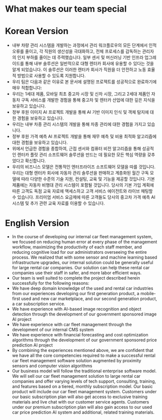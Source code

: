 
# What makes our team special

# Korean Version

* 내부 차량 관리 시스템을 개발하는 과정에서 관리 워크플로우의 모든 단계에서 인적 오류를 줄이고, 각 직원의 생산성을 극대화하고, 전체 프로세스를 감독하는 관리자의 인지 부하를 줄이는 데 주력했습니다. 일부 센서 및 머신러닝 기반 인프라 업그레이드를 통해 내부 솔루션은 일반적으로 대형 렌터카 회사에 유용할 수 있다는 것을 알게 되었습니다. 이 솔루션은 이러한 렌터카 회사가 직원을 더 안전하고 노동 효율적 방법으로 사용할 수 있도록 지원합니다.
* 우리 팀은 다음과 같은 이유로 본 문서에 설명된 프로젝트를 성공적으로 완료하기에 매우 적합합니다:
* 우리는 1세대 제품, 모바일 최초 중고차 시장 및 신차 시장, 그리고 2세대 제품인 자동차 구독 서비스를 개발한 경험을 통해 중고차 및 렌터카 산업에 대한 깊은 지식을 보유하고 있습니다.
* 정부 후원 이미지 AI 프로젝트 개발을 통해 AI 기반 이미지 인식 및 객체 탐지에 대한 경험을 보유하고 있습니다.
* 우리는 내부 차종 관리 시스템의 개발을 통해 차종 관리에 대한 경험을 가지고 있습니다.
* 정부 후원 가격 예측 AI 프로젝트 개발을 통해 재무 예측 및 비용 최적화 알고리즘에 대한 경험을 보유하고 있습니다.
* 위에서 언급한 경험을 종합하여, 근접 센서와 컴퓨터 비전 알고리즘을 통해 성공적인 렌터카 플릿 관리 소프트웨어 솔루션을 만드는 데 필요한 모든 핵심 역량을 갖추었다고 확신합니다.
* 우리의 비즈니스 모델은 전통적인 엔터프라이즈 소프트웨어 모델을 따를 것입니다. 우리는 대형 렌터카 회사에 자동차 관리 솔루션을 판매하고 계층화된 월간 구독 모델에 따라 다양한 수준의 기술 지원, 컨설팅, 교육 및 기능을 제공할 것입니다. 기본 제품에는 자동차 비행대 관리 시스템이 포함될 것입니다. 당사의 기본 가입 계획에 따른 고객도 독점 교육 자료에 액세스하고 고객 서비스 에이전트와 라이브 채팅할 수 있습니다. 프리미엄 서비스 요금제에 따른 고객들도 당사의 중고차 가격 예측 AI 시스템 및 추가 관련 교육 자료를 이용할 수 있습니다.


# English Version

* In the course of developing our internal car fleet management system, we focused on reducing human error at every phase of the management workflow, maximizing the productivity of each staff member, and reducing cognitive load for our administrators overseeing the entire process. We realized that with some sensor and machine learning based infrastructure upgrades, our internal solution could be generally useful for large rental car companies. Our solution can help these rental car companies use their staff in safer, and more labor efficient ways.
* Our team is well suited to complete the project described herein successfully for the following reasons:
* We have deep domain knowledge of the used and rental car industries from our experiences developing our first generation product, a mobile-first used and new car marketplace, and our second generation product, a car subscription service.
* We have experience with AI-based image recognition and object detection through the development of our government sponsored image AI project
* We have experience with car fleet management through the development of our internal CMS system
* We have experience with financial forecasting and cost optimization algorithms through the development of our government sponsored price prediction AI project
* By combining the experiences mentioned above, we are confident that we have all the core competencies required to make a successful rental car fleet management software solution augmented by proximity sensors and computer vision algorithms
* Our business model will follow the traditional enterprise software model. We will sell our car fleet management solution to large rental car companies and offer varying levels of tech support, consulting, training, and features based on a tiered, monthly subscription model. Our basic product will include our car fleet management system. Customers under our basic subscription plan will also get access to exclusive training materials and live chat with our customer service agents. Customers under our premium subscription plan will also gain access to our used car price prediction AI system and additional, related training materials.

